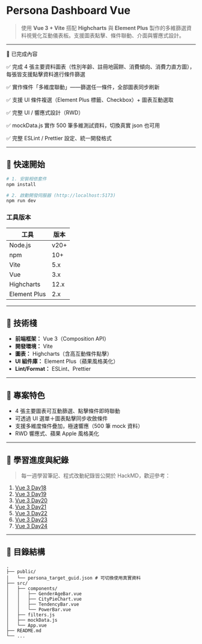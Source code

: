 # Persona Dashboard Vue

> 使用 **Vue 3 + Vite** 搭配 **Highcharts** 與 **Element Plus** 製作的多維篩選資料視覺化互動儀表板。支援圖表點擊、條件聯動、介面與響應式設計。

---
🚩 已完成內容

✅ 完成 4 張主要資料圖表（性別年齡、註冊地圓餅、消費傾向、消費力直方圖），每張皆支援點擊資料進行條件篩選

✅ 實作條件「多維度聯動」——篩選任一條件，全部圖表同步刷新

✅ 支援 UI 條件複選（Element Plus 標籤、Checkbox）+ 圖表互動選取

✅ 完整 UI / 響應式設計（RWD）

✅ mockData.js 實作 500 筆多維測試資料，切換真實 json 也可用

✅ 完整 ESLint / Prettier 設定、統一開發格式


---

## 🚀 快速開始

```bash
# 1. 安裝相依套件
npm install

# 2. 啟動開發伺服器 (http://localhost:5173)
npm run dev
```

### 工具版本

| 工具           | 版本   |
| ------------ | ---- |
| Node.js      | v20+ |
| npm          | 10+  |
| Vite         | 5.x  |
| Vue          | 3.x  |
| Highcharts   | 12.x |
| Element Plus | 2.x  |

---

## 🔧 技術棧

* **前端框架：** Vue 3（Composition API）
* **開發環境：** Vite
* **圖表：** Highcharts（含高互動條件點擊）
* **UI 組件庫：** Element Plus（蘋果風格美化）
* **Lint/Format：** ESLint、Prettier

---

## 🎯 專案特色

* 4 張主要圖表可互動篩選、點擊條件即時聯動
* 可透過 UI 選單＋圖表點擊同步收斂條件
* 支援多維度條件疊加，極速響應（500 筆 mock 資料）
* RWD 響應式、蘋果 Apple 風格美化

---

## 📝 學習進度與紀錄

> 每一週學習筆記、程式改動紀錄皆公開於 HackMD，歡迎參考：

1. [Vue 3  Day18](https://hackmd.io/@Shiki9029/BJbOFNIHle)
2. [Vue 3  Day19](https://hackmd.io/@Shiki9029/ry-jW-_See)
3. [Vue 3  Day20](https://hackmd.io/@Shiki9029/SkE6R-OHxg)
4. [Vue 3  Day21](https://hackmd.io/@Shiki9029/Hk7Rd0urxg)
5. [Vue 3  Day22](https://hackmd.io/@Shiki9029/BkkODDtHge)
6. [Vue 3  Day23](https://hackmd.io/@Shiki9029/BJwvzYKBlx)
7. [Vue 3  Day24](https://hackmd.io/@Shiki9029/SJdxOotSex)

---

## 📁 目錄結構

```
.
├── public/
│   └── persona_target_guid.json # 可切換使用真實資料
├── src/
│   ├── components/
│   │   ├── GenderAgeBar.vue
│   │   ├── CityPieChart.vue
│   │   ├── TendencyBar.vue
│   │   └── PowerBar.vue
│   ├── filters.js
│   ├── mockData.js
│   └── App.vue
├── README.md
└── ...
```


